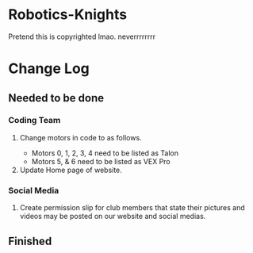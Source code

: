 # Robotics-Knights
Pretend this is copyrighted lmao.
neverrrrrrrr
<!DoctypeHTML>
<HTML>
  <h1> Change Log</h1>
  <h2>Needed to be done</h2>
  <h3> Coding Team </h3>
  <ol> 
    <li>Change motors in code to as follows.</li>
<ul>
    <li>Motors 0, 1, 2, 3, 4 need to be listed as Talon</li>
    <li>Motors 5, & 6 need to be listed as VEX Pro </li>
    </ul>
    <li>Update Home page of website.</li>  
  </ol>
   <h3> Social Media </h3>
   <ol>
   <li> Create permission slip for club members that state their pictures and videos may be posted on our website and social medias. </li>
  </ol>

<h2>Finished </h2>

